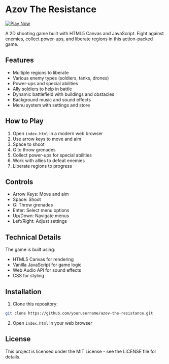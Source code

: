 # Azov The Resistance

[![Play Now](https://img.shields.io/badge/Play%20Now-Online-green)](https://darkesto.github.io/azov-the-resistance/)

A 2D shooting game built with HTML5 Canvas and JavaScript. Fight against enemies, collect power-ups, and liberate regions in this action-packed game.

## Features

- Multiple regions to liberate
- Various enemy types (soldiers, tanks, drones)
- Power-ups and special abilities
- Ally soldiers to help in battle
- Dynamic battlefield with buildings and obstacles
- Background music and sound effects
- Menu system with settings and store

## How to Play

1. Open `index.html` in a modern web browser
2. Use arrow keys to move and aim
3. Space to shoot
4. G to throw grenades
5. Collect power-ups for special abilities
6. Work with allies to defeat enemies
7. Liberate regions to progress

## Controls

- Arrow Keys: Move and aim
- Space: Shoot
- G: Throw grenades
- Enter: Select menu options
- Up/Down: Navigate menus
- Left/Right: Adjust settings

## Technical Details

The game is built using:
- HTML5 Canvas for rendering
- Vanilla JavaScript for game logic
- Web Audio API for sound effects
- CSS for styling

## Installation

1. Clone this repository:
```bash
git clone https://github.com/yourusername/azov-the-resistance.git
```

2. Open `index.html` in your web browser

## License

This project is licensed under the MIT License - see the LICENSE file for details. 